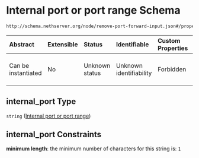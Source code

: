 # Internal port or port range Schema

```txt
http://schema.nethserver.org/node/remove-port-forward-input.json#/properties/internal_port
```



| Abstract            | Extensible | Status         | Identifiable            | Custom Properties | Additional Properties | Access Restrictions | Defined In                                                                                     |
| :------------------ | :--------- | :------------- | :---------------------- | :---------------- | :-------------------- | :------------------ | :--------------------------------------------------------------------------------------------- |
| Can be instantiated | No         | Unknown status | Unknown identifiability | Forbidden         | Allowed               | none                | [remove-port-forward-input.json\*](node/remove-port-forward-input.json "open original schema") |

## internal\_port Type

`string` ([Internal port or port range](remove-port-forward-input-properties-internal-port-or-port-range.md))

## internal\_port Constraints

**minimum length**: the minimum number of characters for this string is: `1`
